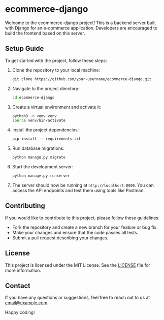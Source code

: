 # ecommerce-django

Welcome to the ecommerce-django project! This is a backend server built with Django for an e-commerce application. Developers are encouraged to build the frontend based on this server.

## Setup Guide

To get started with the project, follow these steps:

1. Clone the repository to your local machine:

    ```bash
    git clone https://github.com/your-username/ecommerce-django.git
    ```

2. Navigate to the project directory:

    ```bash
    cd ecommerce-django
    ```

3. Create a virtual environment and activate it:

    ```bash
    python3 -m venv venv
    source venv/bin/activate
    ```

4. Install the project dependencies:

    ```bash
    pip install -r requirements.txt
    ```

5. Run database migrations:

    ```bash
    python manage.py migrate
    ```

6. Start the development server:

    ```bash
    python manage.py runserver
    ```

7. The server should now be running at `http://localhost:8000`. You can access the API endpoints and test them using tools like Postman.

## Contributing

If you would like to contribute to this project, please follow these guidelines:

- Fork the repository and create a new branch for your feature or bug fix.
- Make your changes and ensure that the code passes all tests.
- Submit a pull request describing your changes.

## License

This project is licensed under the MIT License. See the [LICENSE](LICENSE) file for more information.

## Contact

If you have any questions or suggestions, feel free to reach out to us at [email@example.com](mailto:email@example.com).

Happy coding!